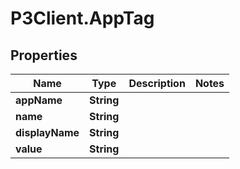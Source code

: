 # P3Client.AppTag

## Properties
Name | Type | Description | Notes
------------ | ------------- | ------------- | -------------
**appName** | **String** |  | 
**name** | **String** |  | 
**displayName** | **String** |  | 
**value** | **String** |  | 


